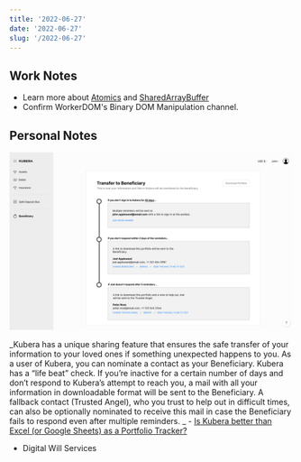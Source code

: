 ```yaml
---
title: '2022-06-27'
date: '2022-06-27'
slug: '/2022-06-27'
---
```


## Work Notes

- Learn more about [Atomics](../Notes/Atomics.md) and [SharedArrayBuffer](../Notes/SharedArrayBuffer.md)
- Confirm WorkerDOM's Binary DOM Manipulation channel.

## Personal Notes

![](../Assets/Pasted%20image%2020220627154527.png)

_Kubera has a unique sharing feature that ensures the safe transfer of your information to your loved ones if something unexpected happens to you. As a user of Kubera, you can nominate a contact as your Beneficiary. Kubera has a “life beat” check. If you’re inactive for a certain number of days and don’t respond to Kubera’s attempt to reach you, a mail with all your information in downloadable format will be sent to the Beneficiary. A fallback contact \(Trusted Angel\), who you trust to help out in difficult times, can also be optionally nominated to receive this mail in case the Beneficiary fails to respond even after multiple reminders. _ - [Is Kubera better than Excel \(or Google Sheets\) as a Portfolio Tracker?](https://www.kubera.com/blog/using-excel-or-google-sheets-for-tracking-net-worth)

- Digital Will Services
